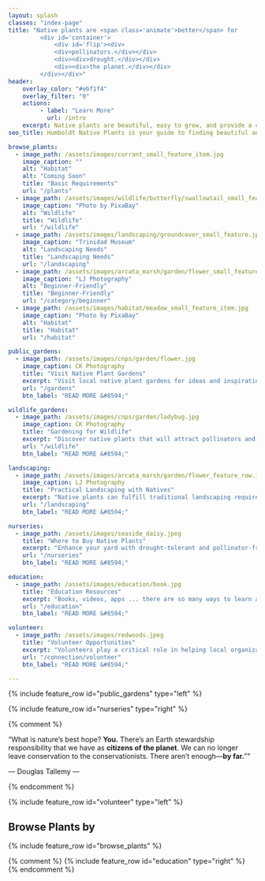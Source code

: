 ```yaml
---
layout: splash
classes: "index-page"
title: "Native plants are <span class='animate'>better</span> for 
         <div id='container'>
             <div id='flip'><div>
             <div>pollinators.</div></div>
             <div><div>drought.</div></div>
             <div><div>the planet.</div></div>
         </div></div>"    
header:
    overlay_color: "#ebf1f4"
    overlay_filter: "0"
    actions:
         - label: "Learn More"
           url: /intro
    excerpt: Native plants are beautiful, easy to grow, and provide a critical foundation for our local ecosystem. 
seo_title: Humboldt Native Plants is your guide to finding beautiful and ecologically-important native plants for your yard. Help our planet today by planting native.

browse_plants:
  - image_path: /assets/images/currant_small_feature_item.jpg 
    image_caption: ""
    alt: "Habitat" 
    alt: "Coming Soon" 
    title: "Basic Requirements"
    url: "/plants" 
  - image_path: /assets/images/wildlife/butterfly/swallowtail_small_feature.jpg
    image_caption: "Photo by PixaBay"
    alt: "Wildlife"
    title: "Wildlife"
    url: "/wildlife"
  - image_path: /assets/images/landscaping/groundcover_small_feature.jpg 
    image_caption: "Trinidad Museum"
    alt: "Landscaping Needs" 
    title: "Landscaping Needs"
    url: "/landscaping" 
  - image_path: /assets/images/arcata_marsh/garden/flower_small_feature_row.jpg 
    image_caption: "LJ Photography"
    alt: "Beginner-Friendly" 
    title: "Beginner-Friendly"
    url: "/category/beginner" 
  - image_path: /assets/images/habitat/meadow_small_feature_item.jpg 
    image_caption: "Photo by PixaBay"
    alt: "Habitat" 
    title: "Habitat"
    url: "/habitat" 

public_gardens:
  - image_path: /assets/images/cnps/garden/flower.jpg
    image_caption: CK Photography
    title: "Visit Native Plant Gardens"
    excerpt: "Visit local native plant gardens for ideas and inspiration - from Eureka to Trinidad. These gardens can give you ideas for creating beautiful and beneficial landscapes with native plants."
    url: "/gardens"
    btn_label: "READ MORE &#8594;"

wildlife_gardens:
  - image_path: /assets/images/cnps/garden/ladybug.jpg
    image_caption: CK Photography
    title: "Gardening for Wildlife"
    excerpt: "Discover native plants that will attract pollinators and benefit other wildlife in your area. Pristine lawns and exotic gardens are beautiful but often otherwise lifeless. A native plant garden will be alive with the sounds and movements of bees, butterflies and birds."
    url: "/wildlife"
    btn_label: "READ MORE &#8594;"

landscaping:
  - image_path: /assets/images/arcata_marsh/garden/flower_feature_row.jpg
    image_caption: LJ Photography
    title: "Practical Landscaping with Natives"
    excerpt: "Native plants can fulfill traditional landscaping requirements - while also being practical, drought-tolerant and low-maintenance."
    url: "/landscaping"
    btn_label: "READ MORE &#8594;"

nurseries:
  - image_path: /assets/images/seaside_daisy.jpeg 
    title: "Where to Buy Native Plants"
    excerpt: "Enhance your yard with drought-tolerant and pollinator-friendly native plants. Get to know our local nurseries that carry Humboldt County and California native plants. Find online sources for seeds and plants."
    url: "/nurseries"
    btn_label: "READ MORE &#8594;"

education:
  - image_path: /assets/images/education/book.jpg 
    title: "Education Resources"
    excerpt: "Books, videos, apps ... there are so many ways to learn about native plants. Watch a video, reserve a book at the library - your native plant education can start (or continue) at any moment."
    url: "/education"
    btn_label: "READ MORE &#8594;"

volunteer:
  - image_path: /assets/images/redwoods.jpeg 
    title: "Volunteer Opportunities"
    excerpt: "Volunteers play a critical role in helping local organizations meet their conservation goals. There are opportunities for people of all ages and backgrounds to make a difference. Learn about the natural world, save redwoods, spread native plants and make a positive impact on the world around us. Help to be a part of the change you want to see!"
    url: "/connection/volunteer"
    btn_label: "READ MORE &#8594;"

---
```

{% include feature_row id="public_gardens" type="left" %}

{% include feature_row id="nurseries" type="right" %}

{% comment %}
<p>
&ldquo;What is nature’s best hope? <b>You.</b> There’s an Earth stewardship responsibility that we have as <b>citizens of the planet</b>. We can no longer leave conservation to the conservationists. There aren’t enough—<b>by far.</b>&rdquo;"
</p>
<p class="page__lead">— Douglas Tallemy —</p>
{% endcomment %}

{% include feature_row id="volunteer" type="left" %}

<div class="small_feature_row">
<h2>Browse Plants by</h2>
{% include feature_row id="browse_plants" %}
</div>


{% comment %}
{% include feature_row id="education" type="right" %}
{% endcomment %}
